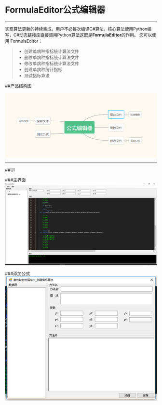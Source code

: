 # FormulaEditor公式编辑器

------

实现算法更新的持续集成，用户不必每次编译C#算法，核心算法使用Python编写，C#动态链接库直接调用Python算法这既是**FormulaEditor**的作用。 您可以使用 FormulaEditor：

> * 创建单病种指标统计算法文件
> * 删除单病种指标统计算法文件
> * 修改单病种指标统计算法文件
> * 创建单病种统计指标
> * 测试指标算法

##产品结构图

![cmd-markdown-logo](https://raw.githubusercontent.com/huzuohuyou/FormlaEditor/master/FormulaEditor/images/%E4%BA%A7%E5%93%81%E7%BB%93%E6%9E%84%E5%9B%BE.png)

----------

##UI

###主界面
![cmd-markdown-logo](https://raw.githubusercontent.com/huzuohuyou/FormlaEditor/master/FormulaEditor/images/UI.png)

###添加公式
![cmd-markdown-logo](https://raw.githubusercontent.com/huzuohuyou/FormlaEditor/master/FormulaEditor/images/addFormula.png)

